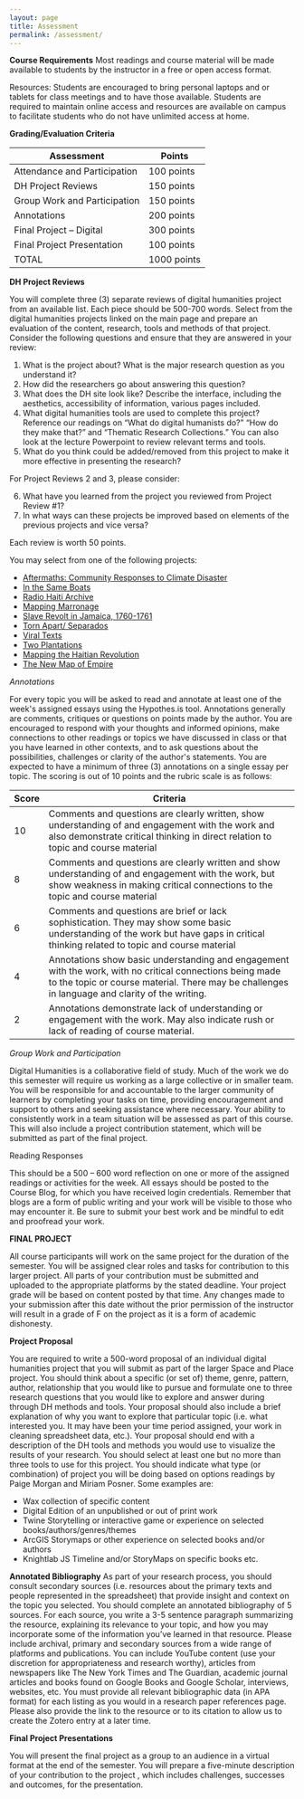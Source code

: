 ```yaml
---
layout: page
title: Assessment
permalink: /assessment/
---
```


__Course Requirements__
Most readings and course material will be made available to students by the instructor in a free or open access format.

Resources: Students are encouraged to bring personal laptops and or tablets for class meetings and to have those available. Students are required to maintain online access and resources are available on campus to facilitate students who do not have unlimited access at home.

__Grading/Evaluation Criteria__

|Assessment | Points |
| --------- | ------- |
| Attendance and Participation |	100 points |
| DH Project Reviews |	150 points |
| Group Work and Participation |	150 points |
| Annotations |	200 points |
| Final Project – Digital | 300 points |
| Final Project Presentation | 100 points |
| TOTAL	| 1000 points |

__DH Project Reviews__

You will complete three (3) separate reviews of digital humanities project from an available list. Each piece should be 500-700 words. Select from the digital humanities projects linked on the main page and prepare an evaluation of the content, research, tools and methods of that project. Consider the following questions and ensure that they are answered in your review:

1. What is the project about? What is the major research question as you understand it?
2. How did the researchers go about answering this question?
3. What does the DH site look like? Describe the interface, including the aesthetics, accessibility of information, various pages included.
4. What digital humanities tools are used to complete this project? Reference our readings on “What do digital humanists do?” “How do they make that?” and “Thematic Research Collections.” You can also look at the lecture Powerpoint to review relevant terms and tools.
5. What do you think could be added/removed from this project to make it more effective in presenting the research?

For Project Reviews 2 and 3, please consider:

6. What have you learned from the project you reviewed from Project Review #1?  
7. In what ways can these projects be improved based on elements of the previous projects and vice versa?

Each review is worth 50 points.

You may select from one of the following projects:
* [Aftermaths: Community Responses to Climate Disaster](https://climatesofinequality.org/story/aftermaths-community-responses-to-climate-disaster/)
* [In the Same Boats](https://sameboats.org/)
* [Radio Haiti Archive](https://repository.duke.edu/dc/radiohaiti)
* [Mapping Marronage](https://www.mappingmarronage.com/)
* [Slave Revolt in Jamaica, 1760-1761](http://revolt.axismaps.com/)
* [Torn Apart/ Separados](https://xpmethod.columbia.edu/torn-apart/volume/2/)
* [Viral Texts](https://viraltexts.org/)
* [Two Plantations](http://www.twoplantations.com/)
* [Mapping the Haitian Revolution](https://www.mappinghaitianrevolution.com/)
* [The New Map of Empire](http://mapscholar.org/empire/)


_Annotations_

For every topic you will be asked to read and annotate at least one of the week's assigned essays using the Hypothes.is tool. Annotations generally are comments, critiques or questions on points made by the author. You are encouraged to respond with your thoughts and informed opinions, make connections to other readings or topics we have discussed in class or that you have learned in other contexts, and to ask questions about the possibilities, challenges or clarity of the author's statements. You are expected to have a minimum of three (3) annotations on a single essay per topic. The scoring is out of 10 points and the rubric scale is as follows:

| Score | Criteria |
| ------ | -------- |
| 10 | Comments and questions are clearly written, show understanding of and engagement with the work and also demonstrate critical thinking in direct relation to topic and course material |
| 8 | Comments and questions are clearly written and show understanding of and engagement with the work, but show weakness in making critical connections to the topic and course material |
| 6 | Comments and questions are brief or lack sophistication. They may show some basic understanding of the work but have gaps in critical thinking related to topic and course material |
| 4 | Annotations show basic understanding and engagement with the work, with no critical connections being made to the topic or course material. There may be challenges in language and clarity of the writing. |
| 2 | Annotations demonstrate lack of understanding or engagement with the work. May also indicate rush or lack of reading of course material.|

_Group Work and Participation_

Digital Humanities is a collaborative field of study. Much of the work we do this semester will require us working as a large collective or in smaller team. You will be responsible for and accountable to the larger community of learners by completing your tasks on time, providing encouragement and support to others and seeking assistance where necessary. Your ability to consistently work in a team situation will be assessed as part of this course. This will also include a project contribution statement, which will be submitted as part of the final project.

Reading Responses

This should be a 500 – 600 word reflection on one or more of the assigned readings or activities for the week.  All essays should be posted to the Course Blog, for which you have received login credentials. Remember that blogs are a form of public writing and your work will be visible to those who may encounter it. Be sure to submit your best work and be mindful to edit and proofread your work.

__FINAL PROJECT__

All course participants will work on the same project for the duration of the semester. You will be assigned clear roles and tasks for contribution to this larger project. All parts of your contribution must be submitted and uploaded to the appropriate platforms by the stated deadline. Your project grade will be based on content posted by that time. Any changes made to your submission after this date without the prior permission of the instructor will result in a grade of F on the project as it is a form of academic dishonesty.

__Project Proposal__

You are required to write a 500-word proposal of an individual digital humanities project that you will submit as part of the larger Space and Place project. You should think about a specific  (or set of) theme, genre, pattern, author, relationship that you would like to pursue and formulate one to three research questions that you would like to explore and answer during through DH  methods and tools. Your proposal should also include a brief explanation of why you want to explore that particular topic (i.e. what interested you. It may have been your time period assigned, your work in cleaning spreadsheet data, etc.). Your proposal should end with a description of the DH tools and methods you would use to visualize the results of your research. You should select at least one but no more than three tools to use for this project. You should indicate what type (or combination) of project you will be doing based on options readings by Paige Morgan and Miriam Posner. Some examples are:
- Wax collection of specific content
- Digital Edition of an unpublished or out of print work
- Twine Storytelling or interactive game or experience on selected books/authors/genres/themes
- ArcGIS Storymaps or other experience on selected books and/or authors
- Knightlab JS Timeline and/or StoryMaps on specific books etc.

__Annotated Bibliography__
As part of your research process, you should consult secondary sources (i.e. resources about the primary texts and people represented in the spreadsheet) that provide insight and context on the topic you selected. You should complete an annotated bibliography of 5 sources. For each source, you write a 3-5 sentence paragraph summarizing the resource, explaining its relevance to your topic, and how you may incorporate some of the information you’ve learned in that resource. Please include archival, primary and secondary sources from a wide range of platforms and publications. You can include YouTube content (use your discretion for appropriateness and research worthy), articles from newspapers like The New York Times and The Guardian, academic journal articles and books found on Google Books and Google Scholar, interviews, websites, etc. You must provide all relevant bibliographic data (in APA format) for each listing as you would in a research paper references page. Please also provide the link to the resource or to its citation to allow us to create the Zotero entry at a later time.

__Final Project Presentations__

You will present the final project as a group to an audience in a virtual format at the end of the semester. You will prepare a five-minute description of your contribution to the project , which includes challenges, successes and outcomes, for the presentation.
